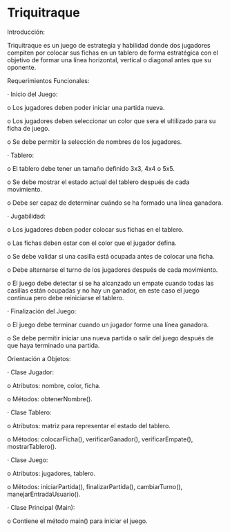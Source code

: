 # Triquitraque

Introducción:

Triquitraque es un juego de estrategia y habilidad donde dos jugadores compiten por colocar sus fichas en un tablero de forma estratégica con el objetivo de formar una línea horizontal, vertical o diagonal antes que su oponente.

 

Requerimientos Funcionales:

 

·      Inicio del Juego:

o   Los jugadores deben poder iniciar una partida nueva.

o   Los jugadores deben seleccionar un color que sera el ultilizado para su ficha de juego.

o   Se debe permitir la selección de nombres de los jugadores.

·      Tablero:

o   El tablero debe tener un tamaño definido 3x3, 4x4 o 5x5.

o   Se debe mostrar el estado actual del tablero después de cada movimiento.

o   Debe ser capaz de determinar cuándo se ha formado una línea ganadora.

·      Jugabilidad:

o   Los jugadores deben poder colocar sus fichas en el tablero.

o   Las fichas deben estar con el color que el jugador defina.

o   Se debe validar si una casilla está ocupada antes de colocar una ficha.

o   Debe alternarse el turno de los jugadores después de cada movimiento.

o   El juego debe detectar si se ha alcanzado un empate cuando todas las casillas están ocupadas y no hay un ganador, en este caso el juego continua pero debe reiniciarse el tablero.

·      Finalización del Juego:

o   El juego debe terminar cuando un jugador forme una línea ganadora.

o   Se debe permitir iniciar una nueva partida o salir del juego después de que haya terminado una partida.

 

Orientación a Objetos:

·      Clase Jugador:

o   Atributos: nombre, color, ficha.

o   Métodos: obtenerNombre().

·      Clase Tablero:

o   Atributos: matriz para representar el estado del tablero.

o   Métodos: colocarFicha(), verificarGanador(), verificarEmpate(), mostrarTablero().

·      Clase Juego:

o   Atributos: jugadores, tablero.

o   Métodos: iniciarPartida(), finalizarPartida(), cambiarTurno(), manejarEntradaUsuario().

·      Clase Principal (Main):

o   Contiene el método main() para iniciar el juego.
